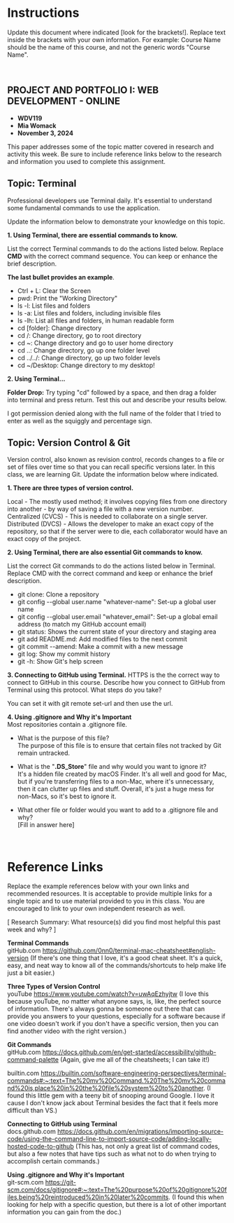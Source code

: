 # Instructions

Update this document where indicated [look for the brackets!]. Replace text inside the brackets with your own information. For example: Course Name should be the name of this course, and not the generic words "Course Name".

<br>

## PROJECT AND PORTFOLIO I: WEB DEVELOPMENT - ONLINE

- **WDV119**
- **Mia Womack**
- **November 3, 2024**

This paper addresses some of the topic matter covered in research and activity this week. Be sure to include reference links below to the research and information you used to complete this assignment.

## Topic: Terminal

Professional developers use Terminal daily. It's essential to understand some fundamental commands to use the application.

Update the information below to demonstrate your knowledge on this topic.

**1. Using Terminal, there are essential commands to know.**

List the correct Terminal commands to do the actions listed below. Replace **CMD** with the correct command sequence. You can keep or enhance the brief description.

**The last bullet provides an example**.

- Ctrl + L: Clear the Screen
- pwd: Print the "Working Directory"
- ls -l: List files and folders
- ls -a: List files and folders, including invisible files
- ls -lh: List all files and folders, in human readable form
- cd [folder]: Change directory
- cd /: Change directory, go to root directory
- cd ~: Change directory and go to user home directory
- cd ..: Change directory, go up one folder level
- cd ../../: Change directory, go up two folder levels
- cd ~/Desktop: Change directory to my desktop!

**2. Using Terminal...**

**Folder Drop:** Try typing "cd" followed by a space, and then drag a folder into terminal and press return. Test this out and describe your results below.

I got permission denied along with the full name of the folder that I tried to enter as well as the squiggly and percentage sign. 

## Topic: Version Control & Git

Version control, also known as revision control, records changes to a file or set of files over time so that you can recall specific versions later. In this class, we are learning Git. Update the information below where indicated.

**1. There are three types of version control.**

Local - The mostly used method; it involves copying files from one directory into another - by way of saving a file with a new version number.
Centralized (CVCS) - This is needed to collaborate on a single server.
Distributed (DVCS) - Allows the developer to make an exact copy of the repository, so that if the server were to die, each collaborator would have an exact copy of the project.

**2. Using Terminal, there are also essential Git commands to know.**

List the correct Git commands to do the actions listed below in Terminal. Replace CMD with the correct command and keep or enhance the brief description.

- git clone: Clone a repository
- git config --global user.name "whatever-name": Set-up a global user name
- git config --global user.email "whatever_email": Set-up a global email address (to match my GitHub account email)
- git status: Shows the current state of your directory and staging area
- git add README.md: Add modified files to the next commit
- git commit --amend: Make a commit with a new message
- git log: Show my commit history
- git <command> -h: Show Git's help screen

**3. Connecting to GitHub using Terminal.**
HTTPS is the the correct way to connect to GitHub in this course. Describe how you connect to GitHub from Terminal using this protocol. What steps do you take?

You can set it with git remote set-url and then use the url.

**4. Using .gitignore and Why it's Important**  
Most repositories contain a .gitignore file.

- What is the purpose of this file?
  <br>
  The purpose of this file is to ensure that certain files not tracked by Git remain untracked.

- What is the "**.DS_Store**" file and why would you want to ignore it?
  <br>
  It's a hidden file created by macOS Finder. It's all well and good for Mac, but if you're transferring files to a non-Mac, where it's unnecessary, then it can clutter up files and stuff. Overall, it's just a huge mess for non-Macs, so it's best to ignore it.

- What other file or folder would you want to add to a .gitignore file and why?
  <br>
  [Fill in answer here]

<br>

# Reference Links

Replace the example references below with your own links and recommended resources. It is acceptable to provide multiple links for a single topic and to use material provided to you in this class. You are encouraged to link to your own independent research as well.

[ Research Summary: What resource(s) did you find most helpful this past week and why? ]

**Terminal Commands**  
gitHub.com https://github.com/0nn0/terminal-mac-cheatsheet#english-version
(If there's one thing that I love, it's a good cheat sheet. It's a quick, easy, and neat way to know all of the commands/shortcuts to help make life just a bit easier.)

**Three Types of Version Control**  
youTube https://www.youtube.com/watch?v=uwAqEzhyjtw
(I love this because youTube, no matter what anyone says, is, like, the perfect source of information. There's always gonna be someone out there that can provide you answers to your questions, especially for a software because if one video doesn't work if you don't have a specific version, then you can find another video with the right version.)

**Git Commands**  
gitHub.com https://docs.github.com/en/get-started/accessibility/github-command-palette
(Again, give me all of the cheatsheets; I can take it!)

builtin.com https://builtin.com/software-engineering-perspectives/terminal-commands#:~:text=The%20mv%20Command.%20The%20mv%20command%20is,place%20in%20the%20file%20system%20to%20another.
(I found this little gem with a teeny bit of snooping around Google. I love it cause I don't know jack about Terminal besides the fact that it feels more difficult than VS.)

**Connecting to GitHub using Terminal**  
docs.github.com https://docs.github.com/en/migrations/importing-source-code/using-the-command-line-to-import-source-code/adding-locally-hosted-code-to-github
(This has, not only a great list of command codes, but also a few notes that have tips such as what not to do when trying to accomplish certain commands.)

**Using .gitignore and Why it's Important**  
git-scm.com https://git-scm.com/docs/gitignore#:~:text=The%20purpose%20of%20gitignore%20files,being%20reintroduced%20in%20later%20commits.
(I found this when looking for help with a specific question, but there is a lot of other important information you can gain from the doc.)
